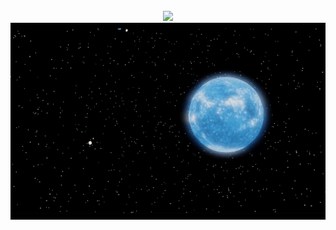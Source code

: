 </br>

<div align="center">
<a href="https://www.youtube.com/watch?v=AMXlc43AJDk"><img src="boids.gif"></a>
<a href="https://www.youtube.com/watch?v=KRmn0imU6Xk"><img src="blueSun.gif"></a>
</br>
</div>
